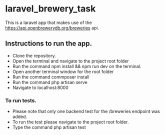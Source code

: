 # laravel_brewery_task

This is a laravel app that makes use of the https://api.openbrewerydb.org/breweries api.

## Instructions to run the app.

-   Clone the repository.
-   Open the terminal and navigate to the project root folder
-   Run the command npm install && npm run dev on the terminal.
-   Open another terminal window for the root folder
-   Run the command commposer install
-   Run the command php artisan serve
-   Navigate to localhost:8000

### To run tests.

-   Please note that only one backend test for the /breweries endpoint was added.
-   To run the test please navigate to the project root folder.
-   Type the command php artisan test
